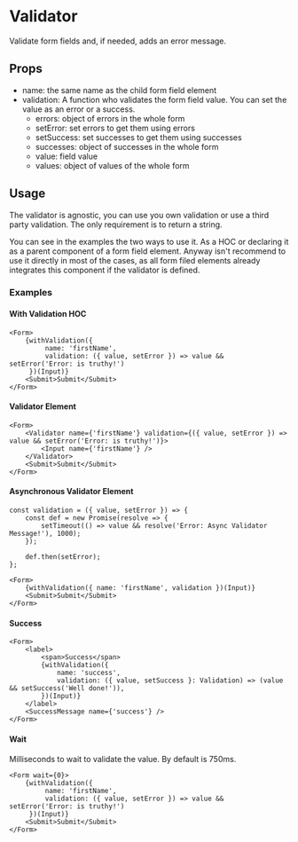 # Validator

Validate form fields and, if needed, adds an error message.

## Props

- name: the same name as the child form field element
- validation: A function who validates the form field value. You can set the value as an error or a success.
    - errors: object of errors in the whole form
    - setError: set errors to get them using errors
    - setSuccess: set successes to get them using successes
    - successes: object of successes in the whole form
    - value: field value
    - values: object of values of the whole form

## Usage

The validator is agnostic, you can use you own validation or use a third party validation. The only requirement is to return a string.

You can see in the examples the two ways to use it. As a HOC or declaring it as a parent component of a form field element. Anyway isn't recommend to use it directly in most of the cases, as all form filed elements already integrates this component if the validator is defined.

### Examples

#### With Validation HOC

```
<Form>
    {withValidation({
         name: 'firstName',
         validation: ({ value, setError }) => value && setError('Error: is truthy!')
     })(Input)}
    <Submit>Submit</Submit>
</Form>
```

#### Validator Element

```
<Form>
    <Validator name={'firstName'} validation={({ value, setError }) => value && setError('Error: is truthy!')}>
        <Input name={'firstName'} />
    </Validator>
    <Submit>Submit</Submit>
</Form>
```

#### Asynchronous Validator Element

```
const validation = ({ value, setError }) => {
    const def = new Promise(resolve => {
        setTimeout(() => value && resolve('Error: Async Validator Message!'), 1000);
    });

    def.then(setError);
};

<Form>
    {withValidation({ name: 'firstName', validation })(Input)}
    <Submit>Submit</Submit>
</Form>
```

#### Success

```
<Form>
    <label>
        <span>Success</span>
        {withValidation({
            name: 'success',
            validation: ({ value, setSuccess }: Validation) => (value && setSuccess('Well done!')),
        })(Input)}
    </label>
    <SuccessMessage name={'success'} />
</Form>
```

#### Wait

Milliseconds to wait to validate the value. By default is 750ms.

```
<Form wait={0}>
    {withValidation({
         name: 'firstName',
         validation: ({ value, setError }) => value && setError('Error: is truthy!')
     })(Input)}
    <Submit>Submit</Submit>
</Form>
```
